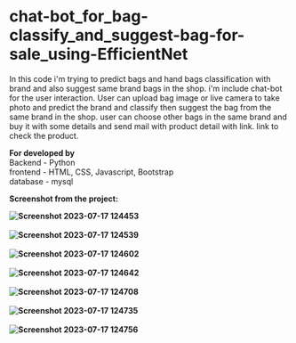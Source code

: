 # chat-bot_for_bag-classify_and_suggest-bag-for-sale_using-EfficientNet

In this code i'm trying to predict bags and hand bags classification with brand and also suggest same brand bags in the shop. i'm include chat-bot for the user interaction. User can upload bag image or live camera to take photo and predict the brand and classify then suggest the bag from the same brand in the shop. user can choose other bags in the same brand and buy it with some details and send mail with product detail with link. link to check the product.

<b>For developed by</b><br>
Backend - Python<br>
frontend - HTML, CSS, Javascript, Bootstrap<br>
database - mysql<br>

<b>Screenshot from the project:<b>

![Screenshot 2023-07-17 124453](https://github.com/Bala-V22/chat-bot_for_bag-classify_and_suggest-bag-for-sale_using-EfficientNet/assets/134045414/59030f7b-2dd0-4e30-bc6e-7a039af782f4)<br><br>
![Screenshot 2023-07-17 124539](https://github.com/Bala-V22/chat-bot_for_bag-classify_and_suggest-bag-for-sale_using-EfficientNet/assets/134045414/5e93ff22-e197-4e8a-aed1-22ab17f3b4a0)<br><br>
![Screenshot 2023-07-17 124602](https://github.com/Bala-V22/chat-bot_for_bag-classify_and_suggest-bag-for-sale_using-EfficientNet/assets/134045414/b9704018-1df8-48cd-977b-3bd3f6dbfeb8)<br><br>
![Screenshot 2023-07-17 124642](https://github.com/Bala-V22/chat-bot_for_bag-classify_and_suggest-bag-for-sale_using-EfficientNet/assets/134045414/ebeca261-a72c-4cf1-99d2-d07f5c92082e)<br><br>
![Screenshot 2023-07-17 124708](https://github.com/Bala-V22/chat-bot_for_bag-classify_and_suggest-bag-for-sale_using-EfficientNet/assets/134045414/ca36eaa2-cd34-469f-8468-fb227ce93a81)<br><br>
![Screenshot 2023-07-17 124735](https://github.com/Bala-V22/chat-bot_for_bag-classify_and_suggest-bag-for-sale_using-EfficientNet/assets/134045414/489a399e-67c1-400b-bcb9-ae7a10dac474)<br><br>
![Screenshot 2023-07-17 124756](https://github.com/Bala-V22/chat-bot_for_bag-classify_and_suggest-bag-for-sale_using-EfficientNet/assets/134045414/cad7f775-a2be-4ce0-8995-a6e5535a7529)<br><br>

